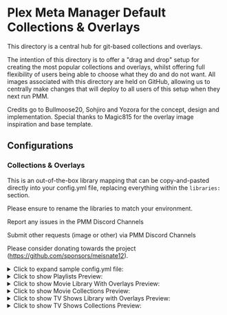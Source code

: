 # Plex Meta Manager Default Collections & Overlays

This directory is a central hub for git-based collections and overlays.

The intention of this directory is to offer a "drag and drop" setup for creating the most popular collections and overlays, whilst offering full flexibility of users being able to choose what they do and do not want.
All images associated with this directory are held on GitHub, allowing us to centrally make changes that will deploy to all users of this setup when they next run PMM.

Credits go to Bullmoose20, Sohjiro and Yozora for the concept, design and implementation.
Special thanks to Magic815 for the overlay image inspiration and base template.

## Configurations

### Collections & Overlays

This is an out-of-the-box library mapping that can be copy-and-pasted directly into your config.yml file, replacing everything within the `libraries:` section.

Please ensure to rename the libraries to match your environment.

Report any issues in the PMM Discord Channels

Submit other requests (image or other) via PMM Discord Channels

Please consider donating towards the project (https://github.com/sponsors/meisnate12).


<details>
  <summary>Click to expand sample config.yml file:</summary>

```yaml
libraries:                                      # Library mappings must have a colon (:) placed after them
  Movies:
    metadata_path:
    - repo: PMM/actor
      template_variables:
        collection_mode: hide
    - repo: PMM/audio_language
      template_variables:
        collection_mode: hide
    - repo: PMM/choice
      template_variables:
        collection_mode: hide
    - repo: PMM/movie/content_rating_us         # Choose content_rating_uk or content_rating_us
      template_variables:
        collection_mode: hide
    - repo: PMM/genre
      template_variables:
        collection_mode: hide
    - repo: PMM/golden
      template_variables:
        collection_mode: hide
    - repo: PMM/resolution_standards            # Choose resolution_standards or resolution
      template_variables:
        collection_mode: hide
    - repo: PMM/studio
      template_variables:
        collection_mode: hide
    - repo: PMM/studio_animation
      template_variables:
        collection_mode: hide
    - repo: PMM/subtitle_language
      template_variables:
        collection_mode: hide
    - repo: PMM/year
      template_variables:
        collection_mode: hide
    - repo: PMM/movie/award
      template_variables:
        collection_mode: hide
    - repo: PMM/movie/bafta
      template_variables:
        collection_mode: hide
    - repo: PMM/movie/cannes
      template_variables:
        collection_mode: hide
    - repo: PMM/movie/chart
      template_variables:
        collection_mode: hide
    - repo: PMM/movie/country_color             # Choose country_color or country_white
      template_variables:
        collection_mode: hide
    - repo: PMM/movie/decade
      template_variables:
        collection_mode: hide
    - repo: PMM/movie/director
      template_variables:
        collection_mode: hide
    - repo: PMM/movie/franchise
      template_variables:
        collection_mode: hide
    - repo: PMM/movie/oscars
      template_variables:
        collection_mode: hide
    - repo: PMM/movie/producer
      template_variables:
        collection_mode: hide
    - repo: PMM/movie/seasonal_section          # Choose seasonal or seasonal_section
      template_variables:
        collection_mode: hide
    - repo: PMM/movie/spirit
      template_variables:
        collection_mode: hide
    - repo: PMM/movie/streaming
      template_variables:
        collection_mode: hide
    - repo: PMM/movie/sundance
      template_variables:
        collection_mode: hide
    - repo: PMM/movie/writer
      template_variables:
        collection_mode: hide
    overlay_path:
    - repo: PMM/ov_alert
    - repo: PMM/ov_audio_codec_ddplus
    - repo: PMM/ov_audio_codec_dolby-atmos
    - repo: PMM/ov_audio_codec_dolby-digital
    - repo: PMM/ov_audio_codec_dolby-truehd
    - repo: PMM/ov_audio_codec_dts
    - repo: PMM/ov_audio_codec_dts-es
    - repo: PMM/ov_audio_codec_dts-hd
    - repo: PMM/ov_audio_codec_dts-x
    - repo: PMM/ov_audio_language_dual-audio
    - repo: PMM/ov_audio_language_multi-audio
    - repo: PMM/ov_resolution_480
    - repo: PMM/ov_resolution_480-DV
    - repo: PMM/ov_resolution_480-HDR
    - repo: PMM/ov_resolution_720
    - repo: PMM/ov_resolution_720-DV
    - repo: PMM/ov_resolution_720-HDR
    - repo: PMM/ov_resolution_1080
    - repo: PMM/ov_resolution_1080-DV
    - repo: PMM/ov_resolution_1080-HDR
    - repo: PMM/ov_resolution_4K
    - repo: PMM/ov_resolution_4K-DV
    - repo: PMM/ov_resolution_4K-HDR
    - repo: PMM/ov_special_release_criterion
    - repo: PMM/ov_special_release_imax
    - repo: PMM/ov_streaming_amazon
    - repo: PMM/ov_streaming_appletv
    - repo: PMM/ov_streaming_disney
    - repo: PMM/ov_streaming_hbomax
    - repo: PMM/ov_streaming_hulu
    - repo: PMM/ov_streaming_netflix
    - repo: PMM/ov_streaming_paramount
    - repo: PMM/ov_streaming_peacock
    - repo: PMM/ov_top_rated_imdb-top-250
    - repo: PMM/ov_video_format_blu-ray
    - repo: PMM/ov_video_format_dvd
    - repo: PMM/ov_video_format_hdtv
    - repo: PMM/ov_video_format_remux
    - repo: PMM/ov_video_format_web
    - remove_overlays: false
 
  TV Shows:
    metadata_path:
    - repo: PMM/actor
      template_variables:
        collection_mode: hide
    - repo: PMM/audio_language
      template_variables:
        collection_mode: hide
    - repo: PMM/choice
      template_variables:
        collection_mode: hide
    - repo: PMM/show/content_rating_us          # Choose content_rating_uk or content_rating_us
      template_variables:
        collection_mode: hide
    - repo: PMM/genre
      template_variables:
        collection_mode: hide
    - repo: PMM/golden
      template_variables:
        collection_mode: hide
    - repo: PMM/resolution_standards            # Choose resolution_standards or resolution
      template_variables:
        collection_mode: hide
    - repo: PMM/studio
      template_variables:
        collection_mode: hide
    - repo: PMM/studio_animation
      template_variables:
        collection_mode: hide
    - repo: PMM/subtitle_language
      template_variables:
        collection_mode: hide
    - repo: PMM/year
      template_variables:
        collection_mode: hide
    - repo: PMM/show/award
      template_variables:
        collection_mode: hide
    - repo: PMM/show/chart
      template_variables:
        collection_mode: hide
    - repo: PMM/show/country_color              # Choose country_color or country_white
      template_variables:
        collection_mode: hide
    - repo: PMM/show/decade
      template_variables:
        collection_mode: hide
    - repo: PMM/show/network
      template_variables:
        collection_mode: hide
    - repo: PMM/show/streaming
      template_variables:
        collection_mode: hide
    overlay_path:
    - repo: PMM/ov_alert_l
    - repo: PMM/ov_audio_codec_ddplus_l
    - repo: PMM/ov_audio_codec_dolby-atmos_l
    - repo: PMM/ov_audio_codec_dolby-digital_l
    - repo: PMM/ov_audio_codec_dolby-truehd_l
    - repo: PMM/ov_audio_codec_dts_l
    - repo: PMM/ov_audio_codec_dts-es_l
    - repo: PMM/ov_audio_codec_dts-hd_l
    - repo: PMM/ov_audio_codec_dts-x_l
    - repo: PMM/ov_audio_language_dual-audio_l
    - repo: PMM/ov_audio_language_multi-audio_l
    - repo: PMM/ov_resolution_480_l
    - repo: PMM/ov_resolution_480-DV_l
    - repo: PMM/ov_resolution_480-HDR_l
    - repo: PMM/ov_resolution_720_l
    - repo: PMM/ov_resolution_720-DV_l
    - repo: PMM/ov_resolution_720-HDR_l
    - repo: PMM/ov_resolution_1080_l
    - repo: PMM/ov_resolution_1080-DV_l
    - repo: PMM/ov_resolution_1080-HDR_l
    - repo: PMM/ov_resolution_4K_l
    - repo: PMM/ov_resolution_4K-DV_l
    - repo: PMM/ov_resolution_4K-HDR_l
    - repo: PMM/ov_special_release_criterion_l
    - repo: PMM/ov_special_release_imax_l
    - repo: PMM/ov_streaming_amazon_l
    - repo: PMM/ov_streaming_appletv_l
    - repo: PMM/ov_streaming_disney_l
    - repo: PMM/ov_streaming_hbomax_l
    - repo: PMM/ov_streaming_hulu_l
    - repo: PMM/ov_streaming_netflix_l
    - repo: PMM/ov_streaming_paramount_l
    - repo: PMM/ov_streaming_peacock_l
    - repo: PMM/ov_video_format_blu-ray_l
    - repo: PMM/ov_video_format_dvd_l
    - repo: PMM/ov_video_format_hdtv_l
    - repo: PMM/ov_video_format_remux_l
    - repo: PMM/ov_video_format_web_l
    - remove_overlays: false
playlist_files:
  - repo: PMM/playlist
```
</details>
<details>
  <summary>Click to show Playlists Preview:</summary>
Playlists Preview: <br>
![Playlists](playlist.jpg)
<br>
<br>
</details>
<details>
  <summary>Click to show Movie Library With Overlays Preview:</summary>
Movie Library With Overlays Preview: <br>
![Movies with overlays](movies-overlays.jpg)
<br>
<br>
</details>
<details>
  <summary>Click to show Movie Collections Preview:</summary>
Movie Collections Preview: <br>
![Movies Collections](movies-collections.jpg)
<br>
<br>
</details>
<details>
  <summary>Click to show TV Shows Library with Overlays Preview:</summary>
TV Shows Library with Overlays Preview: <br>
![TV Shows with overlays](shows-overlays.jpg)<br>
<br>
<br>
</details>
<details>
  <summary>Click to show TV Shows Collections Preview:</summary>
TV Shows Collections Preview: <br>
![TV Shows Collections](shows-collections.jpg)<br>
<br>
<br>
</details>
